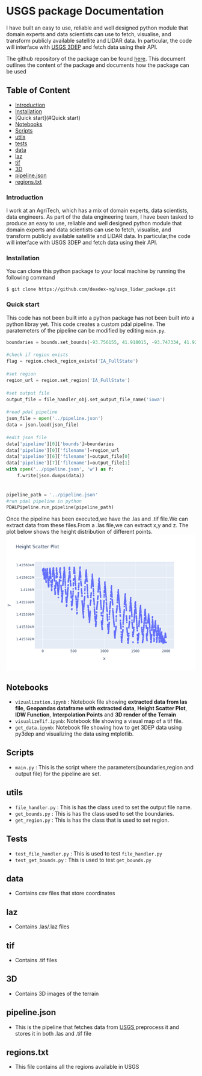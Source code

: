 # USGS package Documentation

I have built an easy to use, reliable and
well designed python module that domain experts and data scientists can use to fetch,
visualise, and transform publicly available satellite and LIDAR data. In particular, the code
will interface with [USGS 3DEP](https://www.usgs.gov/core-science-systems/ngp/3dep) and fetch data using their API.

The github repository of the package can be found [here](https://github.com/deadex-ng/usgs_lidar_package).
This document outlines the content of the package and documents how the package can be used

## Table of Content
- [Introduction](#introduction)
- [Installation](#Installation)
- [Quick start](#Quick start)
- [Notebooks](#notebooks)
- [Scripts](#scripts)
- [utils](#utils)
- [tests](#tests)
- [data](#data)
- [laz](#laz)
- [tif](#tif)
- [3D](#3D)
- [pipeline.json](#pipeline.json)
- [regions.txt](#regions.txt)

### Introduction
I work at an AgriTech, which has a mix of domain experts, data scientists, data engineers. As part of the data engineering team, I have been tasked to produce an easy to use, reliable and well designed python module that domain experts and data scientists can use to fetch, visualise, and transform publicly available satellite and LIDAR data. In particular,the code will interface with USGS 3DEP and fetch data using their API. 

### Installation
You can clone this python package to your local machine by running the following command 
```console
$ git clone https://github.com/deadex-ng/usgs_lidar_package.git
```
### Quick start
This code has not been built into a python package has not been built into a python libray yet.
This code creates a custom pdal pipeline. The paratemeters of the pipeline can be modified by editing `main.py`.

```python
boundaries = bounds.set_bounds(-93.756155, 41.918015, -93.747334, 41.921429)

#check if region exists
flag = region.check_region_exists('IA_FullState')

#set region
region_url = region.set_region('IA_FullState')

#set output file
output_file = file_handler_obj.set_output_file_name('iowa')

#read pdal pipeline 
json_file = open('../pipeline.json')
data = json.load(json_file)

#edit json file 
data['pipeline'][0]['bounds']=boundaries
data['pipeline'][0]['filename']=region_url
data['pipeline'][6]['filename']=output_file[0]
data['pipeline'][7]['filename']=output_file[1]
with open('../pipeline.json', 'w') as f:
    f.write(json.dumps(data))


pipeline_path = '../pipeline.json'
#run pdal pipeline in python
PDALPipeline.run_pipeline(pipeline_path)
```
Once the pipeline has been executed,we have the .las and .tif file.We can extract data from these files.From a .las file,we can extract x,y and z. 
The plot below shows the height distribution of different points.
![Height Scatter Plot](https://github.com/deadex-ng/usgs_lidar_package/blob/main/graphs/height_scatter_plot.png)

## Notebooks
- `vizualization.ipynb` : Notebook file showing **extracted data from las file**, **Geopandas dataframe with extracted data**, **Height Scatter Plot**, **IDW Function**, **Interpolation Points** and **3D render of the Terrain**
- `visualizeTif.ipynb`: Notebook file showing a visual map of a tif file.
- `get_data.ipynb`: Notebook file showing how to get 3DEP data using py3dep and visualizing the data using mtplotlib.

## Scripts 
- `main.py` : This is the script where the parameters(boundaries,region and output file) for the pipeline are set.

## utils
- `file_handler.py` : This is has the class used to set the output file name.
- `get_bounds.py` : This is has the class used to set the boundaries.
- `get_region.py` : This is has the class that is used to set region.

## Tests
- `test_file_handler.py` : This is used to test ```file_handler.py```
- `test_get_bounds.py` : This is used to test ```get_bounds.py```

## data
- Contains csv files that store coordinates

## laz
- Contains .las/.laz files

## tif 
- Contains .tif files

## 3D
- Contains 3D images of the terrain

## pipeline.json 
- This is the pipeline that fetches data from  [USGS](https://s3-us-west-2.amazonaws.com/usgs-lidar-public),preprocess it and stores it in both .las and .tif file

## regions.txt
- This file contains all the regions available in USGS

